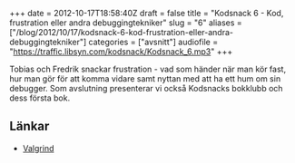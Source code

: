 +++
date = 2012-10-17T18:58:40Z
draft = false
title = "Kodsnack 6 - Kod, frustration eller andra debuggingtekniker"
slug = "6"
aliases = ["/blog/2012/10/17/kodsnack-6-kod-frustration-eller-andra-debuggingtekniker"]
categories = ["avsnitt"]
audiofile = "https://traffic.libsyn.com/kodsnack/Kodsnack_6.mp3"
+++

Tobias och Fredrik snackar frustration - vad som händer när man kör fast, hur man gör för att komma vidare samt nyttan med att ha ett hum om sin debugger. Som avslutning presenterar vi också Kodsnacks bokklubb och dess första bok.

## Länkar ##

* [Valgrind](http://valgrind.org)

